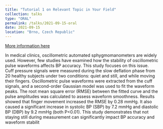 ```yaml
---
title: "Tutorial 1 on Relevant Topic in Your Field"
collection: talks
type: "ORAL"
permalink: /talks/2021-09-15-oral
date: 2021-09-15
location: "Brno, Czech Republic"
---
```


[More information here](https://www.cinc.org/archives/2021/pdf/CinC2021-065.pdf)

In medical clinics, oscillometric automated sphygmomanometers are widely used. However, few studies have examined how the stability of oscillometric pulse waveforms affects BP accuracy. This study focuses on this issue. Cuff pressure signals were measured during the slow deflation phase from 20 healthy subjects under two conditions: quiet and still, and while moving their fingers. Oscillometric pulse waveforms were extracted from the cuff signals, and a second-order Gaussian model was used to fit the waveform peaks. The root mean square error (RMSE) between the fitted curve and the pulse amplitudes was calculated to assess waveform smoothness. Results showed that finger movement increased the RMSE by 0.28 mmHg. It also caused a significant increase in systolic BP (SBP) by 7.2 mmHg and diastolic BP (DBP) by 9.2 mmHg (both P<0.01). This study demonstrates that not staying still during measurement can significantly impact BP accuracy and waveform stabilit
